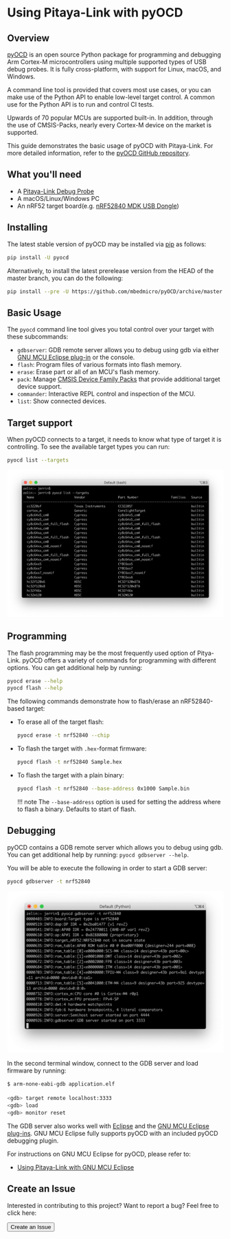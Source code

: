 # Using Pitaya-Link with pyOCD

## Overview

[pyOCD](https://github.com/mbedmicro/pyOCD) is an open source Python package for programming and debugging Arm Cortex-M microcontrollers using multiple supported types of USB debug probes. It is fully cross-platform, with support for Linux, macOS, and Windows.

A command line tool is provided that covers most use cases, or you can make use of the Python API to enable low-level target control. A common use for the Python API is to run and control CI tests.

Upwards of 70 popular MCUs are supported built-in. In addition, through the use of CMSIS-Packs, nearly every Cortex-M device on the market is supported.

This guide demonstrates the basic usage of pyOCD with Pitaya-Link. For more detailed information, refer to the [pyOCD GitHub repository](https://github.com/mbedmicro/pyOCD).

## What you'll need

* A [Pitaya-Link Debug Probe](https://store.makerdiary.com/products/pitaya-link)
* A macOS/Linux/Windows PC
* An nRF52 target board(e.g. [nRF52840 MDK USB Dongle](https://store.makerdiary.com/products/nrf52840-mdk-usb-dongle))

## Installing

The latest stable version of pyOCD may be installed via [pip](https://pip.pypa.io/en/stable/index.html) as follows:

``` sh
pip install -U pyocd
```

Alternatively, to install the latest prerelease version from the HEAD of the master branch, you can do the following:

``` sh
pip install --pre -U https://github.com/mbedmicro/pyOCD/archive/master.zip
```

## Basic Usage

The `pyocd` command line tool gives you total control over your target with these subcommands:

* `gdbserver`: GDB remote server allows you to debug using gdb via either [GNU MCU Eclipse plug-in](https://gnu-mcu-eclipse.github.io/) or the console.
* `flash`: Program files of various formats into flash memory.
* `erase`: Erase part or all of an MCU's flash memory.
* `pack`: Manage [CMSIS Device Family Packs](http://arm-software.github.io/CMSIS_5/Pack/html/index.html) that provide additional target device support.
* `commander`: Interactive REPL control and inspection of the MCU.
* `list`: Show connected devices.

## Target support

When pyOCD connects to a target, it needs to know what type of target it is controlling. To see the available target types you can run:

``` sh
pyocd list --targets
```

![](assets/images/supported-target-type.png)

## Programming

The flash programming may be the most frequently used option of Pitya-Link. pyOCD offers a variety of commands for programming with different options. You can get additional help by running:

``` sh
pyocd erase --help
pyocd flash --help
```

The following commands demonstrate how to flash/erase an nRF52840-based target:

* To erase all of the target flash:
	``` sh
	pyocd erase -t nrf52840 --chip
	```

* To flash the target with `.hex`-format firmware:
	``` sh
	pyocd flash -t nrf52840 Sample.hex
	```

* To flash the target with a plain binary:
	``` sh
	pyocd flash -t nrf52840 --base-address 0x1000 Sample.bin
	```

	!!! note
		The `--base-address` option is used for setting the address where to flash a binary. Defaults to start of flash.

## Debugging

pyOCD contains a GDB remote server which allows you to debug using gdb. You can get additional help by running: `pyocd gdbserver --help`.

You will be able to execute the following in order to start a GDB server:

``` sh
pyocd gdbserver -t nrf52840
```

![](assets/images/start-pyocd-gdbserver.png)

In the second terminal window, connect to the GDB server and load firmware by running:

``` sh
$ arm-none-eabi-gdb application.elf

<gdb> target remote localhost:3333
<gdb> load
<gdb> monitor reset
```

The GDB server also works well with [Eclipse](https://www.eclipse.org/) and the [GNU MCU Eclipse plug-ins](https://gnu-mcu-eclipse.github.io/). GNU MCU Eclipse fully supports pyOCD with an included pyOCD debugging plugin.

For instructions on GNU MCU Eclipse for pyOCD, please refer to:

* [Using Pitaya-Link with GNU MCU Eclipse](eclipse.md)


## Create an Issue

Interested in contributing to this project? Want to report a bug? Feel free to click here:

<a href="https://github.com/makerdiary/pitaya-link/issues/new?title=pyOCD%20Usage:%20%3Ctitle%3E"><button data-md-color-primary="red-bud"><i class="fa fa-github"></i> Create an Issue</button></a>